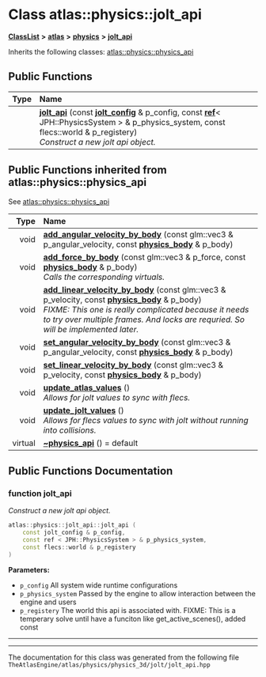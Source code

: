 

# Class atlas::physics::jolt\_api



[**ClassList**](annotated.md) **>** [**atlas**](namespaceatlas.md) **>** [**physics**](namespaceatlas_1_1physics.md) **>** [**jolt\_api**](classatlas_1_1physics_1_1jolt__api.md)








Inherits the following classes: [atlas::physics::physics\_api](classatlas_1_1physics_1_1physics__api.md)






















































## Public Functions

| Type | Name |
| ---: | :--- |
|   | [**jolt\_api**](#function-jolt_api) (const [**jolt\_config**](structatlas_1_1physics_1_1jolt__config.md) & p\_config, const [**ref**](namespaceatlas.md#typedef-ref)&lt; JPH::PhysicsSystem &gt; & p\_physics\_system, const flecs::world & p\_registery) <br>_Construct a new jolt api object._  |


## Public Functions inherited from atlas::physics::physics_api

See [atlas::physics::physics\_api](classatlas_1_1physics_1_1physics__api.md)

| Type | Name |
| ---: | :--- |
|  void | [**add\_angular\_velocity\_by\_body**](classatlas_1_1physics_1_1physics__api.md#function-add_angular_velocity_by_body) (const glm::vec3 & p\_angular\_velocity, const [**physics\_body**](structatlas_1_1physics_1_1physics__body.md) & p\_body) <br> |
|  void | [**add\_force\_by\_body**](classatlas_1_1physics_1_1physics__api.md#function-add_force_by_body) (const glm::vec3 & p\_force, const [**physics\_body**](structatlas_1_1physics_1_1physics__body.md) & p\_body) <br>_Calls the corresponding virtuals._  |
|  void | [**add\_linear\_velocity\_by\_body**](classatlas_1_1physics_1_1physics__api.md#function-add_linear_velocity_by_body) (const glm::vec3 & p\_velocity, const [**physics\_body**](structatlas_1_1physics_1_1physics__body.md) & p\_body) <br>_FIXME: This one is really complicated because it needs to try over multiple frames. And locks are requried. So will be implemented later._  |
|  void | [**set\_angular\_velocity\_by\_body**](classatlas_1_1physics_1_1physics__api.md#function-set_angular_velocity_by_body) (const glm::vec3 & p\_angular\_velocity, const [**physics\_body**](structatlas_1_1physics_1_1physics__body.md) & p\_body) <br> |
|  void | [**set\_linear\_velocity\_by\_body**](classatlas_1_1physics_1_1physics__api.md#function-set_linear_velocity_by_body) (const glm::vec3 & p\_velocity, const [**physics\_body**](structatlas_1_1physics_1_1physics__body.md) & p\_body) <br> |
|  void | [**update\_atlas\_values**](classatlas_1_1physics_1_1physics__api.md#function-update_atlas_values) () <br>_Allows for jolt values to sync with flecs._  |
|  void | [**update\_jolt\_values**](classatlas_1_1physics_1_1physics__api.md#function-update_jolt_values) () <br>_Allows for flecs values to sync with jolt without running into collisions._  |
| virtual  | [**~physics\_api**](classatlas_1_1physics_1_1physics__api.md#function-physics_api) () = default<br> |






















































## Public Functions Documentation




### function jolt\_api 

_Construct a new jolt api object._ 
```C++
atlas::physics::jolt_api::jolt_api (
    const jolt_config & p_config,
    const ref < JPH::PhysicsSystem > & p_physics_system,
    const flecs::world & p_registery
) 
```





**Parameters:**


* `p_config` All system wide runtime configurations 
* `p_physics_system` Passed by the engine to allow interaction between the engine and users 
* `p_registery` The world this api is associated with. FIXME: This is a temperary solve until have a funciton like get\_active\_scenes(), added const 




        

<hr>

------------------------------
The documentation for this class was generated from the following file `TheAtlasEngine/atlas/physics/physics_3d/jolt/jolt_api.hpp`

